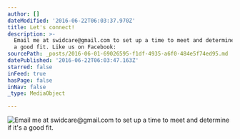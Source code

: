 ```yaml
---
author: []
dateModified: '2016-06-22T06:03:37.970Z'
title: Let's connect!
description: >-
  Email me at swidcare@gmail.com to set up a time to meet and determine if it's
  a good fit. Like us on Facebook: 
sourcePath: _posts/2016-06-01-69026595-f1df-4935-a6f0-484e5f74ed95.md
datePublished: '2016-06-22T06:03:47.163Z'
starred: false
inFeed: true
hasPage: false
inNav: false
_type: MediaObject

---
```

![Email me at swidcare@gmail.com to set up a time to meet and determine if it's a good fit.](https://s3-us-west-2.amazonaws.com/the-grid-img/p/c88ad29525dbc678de23610b1a5b4b6e74d12db5.jpg)
